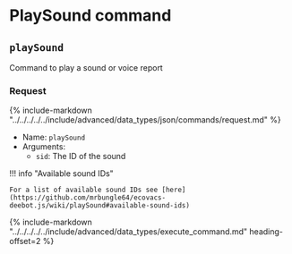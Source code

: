 # PlaySound command

## `playSound`

Command to play a sound or voice report

### Request

{%
   include-markdown "../../../../../include/advanced/data_types/json/commands/request.md"
%}

- Name: `playSound`
- Arguments:
  - `sid`: The ID of the sound

!!! info "Available sound IDs"

    For a list of available sound IDs see [here](https://github.com/mrbungle64/ecovacs-deebot.js/wiki/playSound#available-sound-ids)

{%
    include-markdown "../../../../../include/advanced/data_types/execute_command.md"
    heading-offset=2
%}
